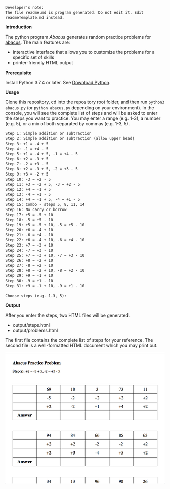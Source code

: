 ```buildoutcfg
Developer's note:
The file readme.md is program generated. Do not edit it. Edit readmeTemplate.md instead.
```

**Introduction**

The python program *Abacus* generates random practice problems for [abacus](https://en.wikipedia.org/wiki/Abacus). The
main features are:
* interactive interface that allows you to customize the problems for a specific set of skills
* printer-friendly HTML output

**Prerequisite**

Install Python 3.7.4 or later. See [Download Python](https://www.python.org/downloads/).


**Usage**

Clone this repository, cd into the repository root folder, and then run `python3 abacus.py` (or `python abacus.py` depending on your environment). In the console, you will
see the complete list of steps and will be asked to enter the steps you want to practice. You may enter a range (e.g. 1-3), a number (e.g. 5), or a mix of both separated by commas (e.g. 1-3, 5).

```buildoutcfg
Step 1: Simple addition or subtraction
Step 2: Simple addition or subtraction (allow upper bead)
Step 3: +1 = -4 + 5
Step 4: -1 = +4 - 5
Step 5: +1 = -4 + 5, -1 = +4 - 5
Step 6: +2 = -3 + 5
Step 7: -2 = +3 - 5
Step 8: +2 = -3 + 5, -2 = +3 - 5
Step 9: +3 = -2 + 5
Step 10: -3 = +2 - 5
Step 11: +3 = -2 + 5, -3 = +2 - 5
Step 12: +4 = -1 + 5
Step 13: -4 = +1 - 5
Step 14: +4 = -1 + 5, -4 = +1 - 5
Step 15: Combo - steps 5, 8, 11, 14
Step 16: No carry or borrow
Step 17: +5 = -5 + 10
Step 18: -5 = +5 - 10
Step 19: +5 = -5 + 10, -5 = +5 - 10
Step 20: +6 = -4 + 10
Step 21: -6 = +4 - 10
Step 22: +6 = -4 + 10, -6 = +4 - 10
Step 23: +7 = -3 + 10
Step 24: -7 = +3 - 10
Step 25: +7 = -3 + 10, -7 = +3 - 10
Step 26: +8 = -2 + 10
Step 27: -8 = +2 - 10
Step 28: +8 = -2 + 10, -8 = +2 - 10
Step 29: +9 = -1 + 10
Step 30: -9 = +1 - 10
Step 31: +9 = -1 + 10, -9 = +1 - 10

Choose steps (e.g. 1-3, 5):
```

**Output**

After you enter the steps, two HTML files will be generated.
* output/steps.html
* output/problems.html

The first file contains the complete list of steps for your reference. The second file is a well-formatted HTML
document which you may print out.

![screenshot](./img/problems.png)